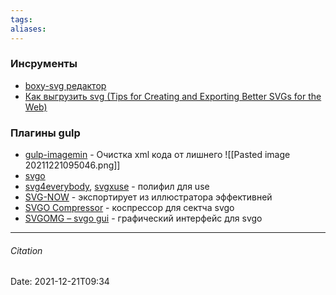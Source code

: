 ```yaml
---
tags: 
aliases: 
---
```

### Инсрументы
- [boxy-svg редактор](https://boxy-svg.com/app)
- [Как выгрузить svg (Tips for Creating and Exporting Better SVGs for the Web)](https://www.sarasoueidan.com/blog/svg-tips-for-designers/)
### Плагины  gulp
- [gulp-imagemin](https://www.npmjs.com/package/gulp-imagemin) - Очистка xml кода от лишнего
![[Pasted image 20211221095046.png]]
- [svgo](https://github.com/imagemin/imagemin-svgo)
- [svg4everybody](https://github.com/jonathantneal/svg4everybody/pulls), [svgxuse](https://github.com/Keyamoon/svgxuse) - полифил для use
- [SVG-NOW](https://github.com/davidderaedt/SVG-NOW) - экспортирует из иллюстратора эффективней
- [SVGO Compressor](https://www.sketch.com/extensions/plugins/svgo-compressor/) - коспрессор для сектча svgo
- [SVGOMG – svgo gui](https://jakearchibald.github.io/svgomg/) - графический интерфейс для svgo
---
###### Citation
Date: 2021-12-21T09:34


